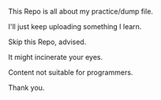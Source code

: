 This Repo is all about my practice/dump file.

I'll just keep uploading something I learn.

Skip this Repo, advised.

It might incinerate your eyes. 

Content not suitable for programmers.

Thank you.
